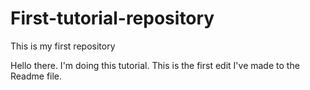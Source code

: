 # First-tutorial-repository
This is my first repository

Hello there. I'm doing this tutorial. This is the first edit I've made to the Readme file.
